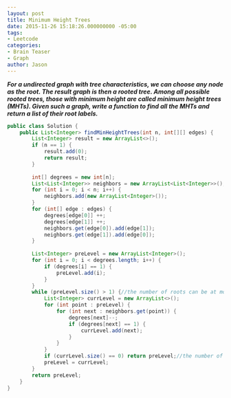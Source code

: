 ```yaml
---
layout: post
title: Minimum Height Trees
date: 2015-11-26 15:18:26.000000000 -05:00
tags:
- Leetcode
categories:
- Brain Teaser
- Graph
author: Jason
---
```

<p><strong><em>For a undirected graph with tree characteristics, we can choose any node as the root. The result graph is then a rooted tree. Among all possible rooted trees, those with minimum height are called minimum height trees (MHTs). Given such a graph, write a function to find all the MHTs and return a list of their root labels.</em></strong></p>


``` java
public class Solution {
    public List<Integer> findMinHeightTrees(int n, int[][] edges) {
        List<Integer> result = new ArrayList<>();
        if (n == 1) {
            result.add(0);
            return result;
        }
        
        int[] degrees = new int[n];
        List<List<Integer>> neighbors = new ArrayList<List<Integer>>();
        for (int i = 0; i < n; i++) {
            neighbors.add(new ArrayList<Integer>());
        }
        for (int[] edge : edges) {
            degrees[edge[0]] ++;
            degrees[edge[1]] ++;
            neighbors.get(edge[0]).add(edge[1]);
            neighbors.get(edge[1]).add(edge[0]);
        }
        
        List<Integer> preLevel = new ArrayList<Integer>();
        for (int i = 0; i < degrees.length; i++) {
            if (degrees[i] == 1) {
                preLevel.add(i);
            }
        }
        while (preLevel.size() > 1) {//the number of roots can be at most 2
            List<Integer> currLevel = new ArrayList<>();
            for (int point : preLevel) {
                for (int next : neighbors.get(point)) {
                    degrees[next]--;
                    if (degrees[next] == 1) {
                        currLevel.add(next);
                    }
                }
            }
            if (currLevel.size() == 0) return preLevel;//the number of roots are 2
            preLevel = currLevel;
        }
        return preLevel;
    }
}
```

